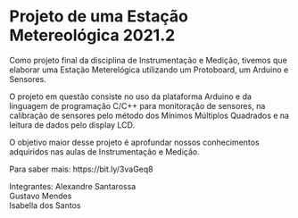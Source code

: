# Projeto de uma Estação Metereológica 2021.2

Como projeto final da disciplina de Instrumentação e Medição, tivemos que elaborar uma Estação Meterelógica utilizando um Protoboard, um Arduino e Sensores.
<p>
O projeto em questão consiste no uso da plataforma Arduino e da linguagem de programação C/C++ para monitoração de sensores, na calibração de sensores pelo método dos Mínimos Múltiplos Quadrados e na leitura de dados pelo display LCD.
<p>
O objetivo maior desse projeto é aprofundar nossos conhecimentos adquiridos nas aulas de Instrumentação e Medição.
<p>
Para saber mais: https://bit.ly/3vaGeq8
<p>
Integrantes: Alexandre Santarossa
<br>
Gustavo Mendes  
<br>
Isabella dos Santos
